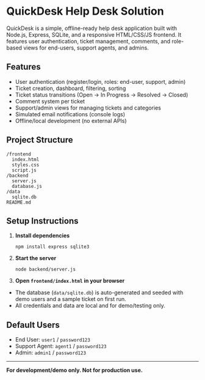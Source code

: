 # QuickDesk Help Desk Solution

QuickDesk is a simple, offline-ready help desk application built with Node.js, Express, SQLite, and a responsive HTML/CSS/JS frontend. It features user authentication, ticket management, comments, and role-based views for end-users, support agents, and admins.

## Features
- User authentication (register/login, roles: end-user, support, admin)
- Ticket creation, dashboard, filtering, sorting
- Ticket status transitions (Open → In Progress → Resolved → Closed)
- Comment system per ticket
- Support/admin views for managing tickets and categories
- Simulated email notifications (console logs)
- Offline/local development (no external APIs)

## Project Structure
```
/frontend
  index.html
  styles.css
  script.js
/backend
  server.js
  database.js
/data
  sqlite.db
README.md
```

## Setup Instructions

1. **Install dependencies**
   ```
   npm install express sqlite3
   ```
2. **Start the server**
   ```
   node backend/server.js
   ```
3. **Open `frontend/index.html` in your browser**

- The database (`data/sqlite.db`) is auto-generated and seeded with demo users and a sample ticket on first run.
- All credentials and data are local and for demo/testing only.

## Default Users
- End User: `user1` / `password123`
- Support Agent: `agent1` / `password123`
- Admin: `admin1` / `password123`

---

**For development/demo only. Not for production use.**
